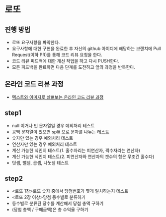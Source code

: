# 로또
## 진행 방법
* 로또 요구사항을 파악한다.
* 요구사항에 대한 구현을 완료한 후 자신의 github 아이디에 해당하는 브랜치에 Pull Request(이하 PR)를 통해 코드 리뷰 요청을 한다.
* 코드 리뷰 피드백에 대한 개선 작업을 하고 다시 PUSH한다.
* 모든 피드백을 완료하면 다음 단계를 도전하고 앞의 과정을 반복한다.

## 온라인 코드 리뷰 과정
* [텍스트와 이미지로 살펴보는 온라인 코드 리뷰 과정](https://github.com/next-step/nextstep-docs/tree/master/codereview)

## step1
- null 이거나 빈 문자열일 경우 예외처리 테스트
- 공백 문자열이 있으면 split 으로 문자를 나누는 테스트
- 숫자만 있는 경우 예외처리 테스트
- 연산자만 있는 경우 예외처리 테스트
- 계산 가능한 식인지 테스트(1. 홀수자리는 피연산자, 짝수자리는 연산자)
- 계산 가능한 식인지 테스트(2. 피연산자와 연산자의 갯수의 합은 무조건 홀수다)
- 덧셈, 뺄셈, 곱셈, 나눗셈 테스트

## step2
- <로또 1장>로또 숫자 중에서 당첨번호가 몇개 일치하는지 테스트
- <로또 2장 이상>당첨 등수별로 분류하기
- 등수별로 분류된 장수를 계산해서 당첨 총액 구하기
- (당첨 총액 / 구매금액)은 총 수익율 구하기